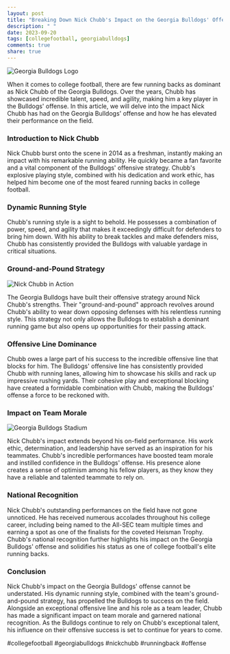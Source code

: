 ```yaml
---
layout: post
title: "Breaking Down Nick Chubb's Impact on the Georgia Bulldogs' Offense"
description: " "
date: 2023-09-20
tags: [collegefootball, georgiabulldogs]
comments: true
share: true
---
```


![Georgia Bulldogs Logo](https://source.unsplash.com/1600x900/?football)

When it comes to college football, there are few running backs as dominant as Nick Chubb of the Georgia Bulldogs. Over the years, Chubb has showcased incredible talent, speed, and agility, making him a key player in the Bulldogs' offense. In this article, we will delve into the impact Nick Chubb has had on the Georgia Bulldogs' offense and how he has elevated their performance on the field.

### Introduction to Nick Chubb ###

Nick Chubb burst onto the scene in 2014 as a freshman, instantly making an impact with his remarkable running ability. He quickly became a fan favorite and a vital component of the Bulldogs' offensive strategy. Chubb's explosive playing style, combined with his dedication and work ethic, has helped him become one of the most feared running backs in college football.

### Dynamic Running Style ###

Chubb's running style is a sight to behold. He possesses a combination of power, speed, and agility that makes it exceedingly difficult for defenders to bring him down. With his ability to break tackles and make defenders miss, Chubb has consistently provided the Bulldogs with valuable yardage in critical situations.

### Ground-and-Pound Strategy ###

![Nick Chubb in Action](https://source.unsplash.com/1600x900/?football,nickchubb)

The Georgia Bulldogs have built their offensive strategy around Nick Chubb's strengths. Their "ground-and-pound" approach revolves around Chubb's ability to wear down opposing defenses with his relentless running style. This strategy not only allows the Bulldogs to establish a dominant running game but also opens up opportunities for their passing attack.

### Offensive Line Dominance ###

Chubb owes a large part of his success to the incredible offensive line that blocks for him. The Bulldogs' offensive line has consistently provided Chubb with running lanes, allowing him to showcase his skills and rack up impressive rushing yards. Their cohesive play and exceptional blocking have created a formidable combination with Chubb, making the Bulldogs' offense a force to be reckoned with.

### Impact on Team Morale ###

![Georgia Bulldogs Stadium](https://source.unsplash.com/1600x900/?georgiabulldogs)

Nick Chubb's impact extends beyond his on-field performance. His work ethic, determination, and leadership have served as an inspiration for his teammates. Chubb's incredible performances have boosted team morale and instilled confidence in the Bulldogs' offense. His presence alone creates a sense of optimism among his fellow players, as they know they have a reliable and talented teammate to rely on.

### National Recognition ###

Nick Chubb's outstanding performances on the field have not gone unnoticed. He has received numerous accolades throughout his college career, including being named to the All-SEC team multiple times and earning a spot as one of the finalists for the coveted Heisman Trophy. Chubb's national recognition further highlights his impact on the Georgia Bulldogs' offense and solidifies his status as one of college football's elite running backs.

### Conclusion ###

Nick Chubb's impact on the Georgia Bulldogs' offense cannot be understated. His dynamic running style, combined with the team's ground-and-pound strategy, has propelled the Bulldogs to success on the field. Alongside an exceptional offensive line and his role as a team leader, Chubb has made a significant impact on team morale and garnered national recognition. As the Bulldogs continue to rely on Chubb's exceptional talent, his influence on their offensive success is set to continue for years to come.

#collegefootball #georgiabulldogs #nickchubb #runningback #offense